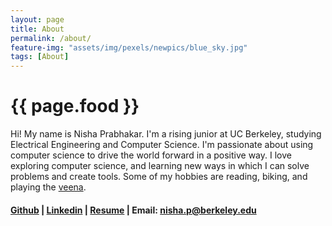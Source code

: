 ```yaml
---
layout: page
title: About
permalink: /about/
feature-img: "assets/img/pexels/newpics/blue_sky.jpg"
tags: [About]
---
```


<h1>{{ page.food }}</h1>

Hi! My name is Nisha Prabhakar. I'm a rising junior at UC Berkeley, studying Electrical Engineering and Computer Science. I'm passionate about using computer science to drive the world forward in a positive way. I love exploring computer science, and learning new ways in which I can solve problems and create tools. Some of my hobbies are reading, biking, and playing the [veena](https://en.wikipedia.org/wiki/Veena#:~:text=The%20veena%20(IAST%3A%20v%C4%AB%E1%B9%87%C4%81),lutes%2C%20zithers%20and%20arched%20harps.).

#### [Github](https://github.com/nishap1225) | [Linkedin](www.linkedin.com/in/nisha-prabhakar) | [Resume](https://drive.google.com/file/d/1N77VRTsQnxMfF9wi7kRHfxkgYz2_wBm6/view?usp=sharing) | Email: nisha.p@berkeley.edu
